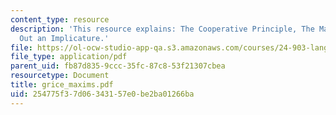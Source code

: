 ```yaml
---
content_type: resource
description: 'This resource explains: The Cooperative Principle, The Maxims, and Working
  Out an Implicature.'
file: https://ol-ocw-studio-app-qa.s3.amazonaws.com/courses/24-903-language-and-its-structure-iii-semantics-and-pragmatics-spring-2005/254775f37d06343157e0be2ba01266ba_grice_maxims.pdf
file_type: application/pdf
parent_uid: fb87d835-9ccc-35fc-87c8-53f21307cbea
resourcetype: Document
title: grice_maxims.pdf
uid: 254775f3-7d06-3431-57e0-be2ba01266ba
---
```

